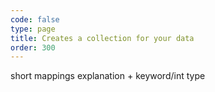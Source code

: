 ```yaml
---
code: false
type: page
title: Creates a collection for your data
order: 300
---
```



short mappings explanation + keyword/int type
